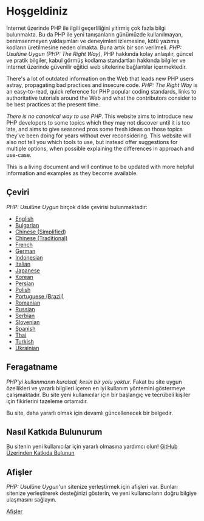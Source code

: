# Hoşgeldiniz

İnternet üzerinde PHP ile ilgili geçerliliğini yitirmiş çok fazla bilgi bulunmakta.
Bu da PHP ile yeni tanışanların günümüzde kullanılmayan, benimsenmeyen yaklaşımları
ve deneyimleri izlemesine, kötü yazımış kodların üretilmesine neden olmakta.
Buna artık bir son verilmeli. _PHP: Usulüne Uygun (PHP: The Right Way)_, PHP
hakkında kolay anlaşılır, güncel ve pratik bilgiler, kabul görmüş kodlama
standartları hakkında bilgiler ve internet üzerinde güvenilir eğitici web
sitelerine bağlantılar içermektedir.

There's a lot of outdated information on the Web that leads new PHP users astray,
propagating bad practices and insecure code. _PHP: The Right Way_ is an easy-to-read,
quick reference for PHP popular coding standards, links to authoritative tutorials
around the Web and what the contributors consider to be best practices at the present
time.

_There is no canonical way to use PHP_. This website aims to introduce new PHP
developers to some topics which they may not discover until it is too late, and aims
to give seasoned pros some fresh ideas on those topics they've been doing for years
without ever reconsidering. This website will also not tell you which tools to use, but
instead offer suggestions for multiple options, when possible explaining the differences
in approach and use-case.

This is a living document and will continue to be updated with more helpful information
and examples as they become available.

## Çeviri

_PHP: Usulüne Uygun_ birçok dilde çevirisi bulunmaktadır:

* [English](http://www.phptherightway.com)
* [Bulgarian](http://bg.phptherightway.com/)
* [Chinese (Simplified)](http://laravel-china.github.io/php-the-right-way/)
* [Chinese (Traditional)](http://laravel-taiwan.github.io/php-the-right-way)
* [French](http://eilgin.github.io/php-the-right-way/)
* [German](http://rwetzlmayr.github.io/php-the-right-way/)
* [Indonesian](http://id.phptherightway.com/)
* [Italian](http://it.phptherightway.com/)
* [Japanese](http://ja.phptherightway.com)
* [Korean](http://modernpug.github.io/php-the-right-way/)
* [Persian](http://novid.github.io/php-the-right-way/)
* [Polish](http://pl.phptherightway.com/)
* [Portuguese (Brazil)](http://br.phptherightway.com/)
* [Romanian](https://bgui.github.io/php-the-right-way/)
* [Russian](http://getjump.github.io/ru-php-the-right-way)
* [Serbian](http://phpsrbija.github.io/php-the-right-way/)
* [Slovenian](http://sl.phptherightway.com)
* [Spanish](http://phpdevenezuela.github.io/php-the-right-way/)
* [Thai](https://apzentral.github.io/php-the-right-way/)
* [Turkish](http://hkulekci.github.io/php-the-right-way/)
* [Ukrainian](http://iflista.github.com/php-the-right-way/)

## Feragatname

_PHP'yi kullanmanın kuralsal, kesin bir yolu yoktur_. Fakat bu site uygun özellikleri ve yararlı bilgileri içeren en iyi kullanım yöntemini göstermeye çalışmaktadır. Bu site yeni kullanıcılar için bir başlangıç ve tecrübeli kişiler için fikirlerini tazeleme ortamıdır.

Bu site, daha yararlı olmak için devamlı güncellenecek bir belgedir.

## Nasıl Katkıda Bulunurum

Bu sitenin yeni kullanıcılar için yararlı olmasına yardımcı olun! [GitHub Üzerinden Katkıda Bulunun][1]

## Afişler

_PHP: Usulüne Uygun_'un sitenize yerleştirmek için afişleri var. Bunları sitenize yerleştirerek desteğinizi gösterin,
ve yeni kullanıcıların doğru bilgiye ulaşmasını sağlayın.


[Afişler][2]

[1]: https://github.com/codeguy/php-the-right-way/tree/gh-pages
[2]: /php-the-right-way/banners.html
